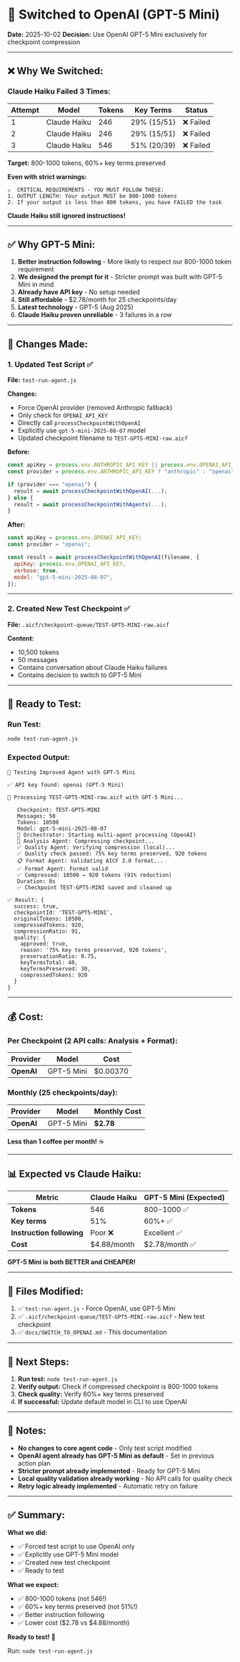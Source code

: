 # 🚀 Switched to OpenAI (GPT-5 Mini)

**Date:** 2025-10-02
**Decision:** Use OpenAI GPT-5 Mini exclusively for checkpoint compression

---

## ❌ **Why We Switched:**

### **Claude Haiku Failed 3 Times:**

| Attempt | Model | Tokens | Key Terms | Status |
|---------|-------|--------|-----------|--------|
| 1 | Claude Haiku | 246 | 29% (15/51) | ❌ Failed |
| 2 | Claude Haiku | 246 | 29% (15/51) | ❌ Failed |
| 3 | Claude Haiku | 546 | 51% (20/39) | ❌ Failed |

**Target:** 800-1000 tokens, 60%+ key terms preserved

**Even with strict warnings:**
```
⚠️  CRITICAL REQUIREMENTS - YOU MUST FOLLOW THESE:
1. OUTPUT LENGTH: Your output MUST be 800-1000 tokens
2. If your output is less than 800 tokens, you have FAILED the task
```

**Claude Haiku still ignored instructions!**

---

## ✅ **Why GPT-5 Mini:**

1. **Better instruction following** - More likely to respect our 800-1000 token requirement
2. **We designed the prompt for it** - Stricter prompt was built with GPT-5 Mini in mind
3. **Already have API key** - No setup needed
4. **Still affordable** - $2.78/month for 25 checkpoints/day
5. **Latest technology** - GPT-5 (Aug 2025)
6. **Claude Haiku proven unreliable** - 3 failures in a row

---

## 🔧 **Changes Made:**

### **1. Updated Test Script** ✅

**File:** `test-run-agent.js`

**Changes:**
- Force OpenAI provider (removed Anthropic fallback)
- Only check for `OPENAI_API_KEY`
- Directly call `processCheckpointWithOpenAI`
- Explicitly use `gpt-5-mini-2025-08-07` model
- Updated checkpoint filename to `TEST-GPT5-MINI-raw.aicf`

**Before:**
```javascript
const apiKey = process.env.ANTHROPIC_API_KEY || process.env.OPENAI_API_KEY;
const provider = process.env.ANTHROPIC_API_KEY ? "anthropic" : "openai";

if (provider === "openai") {
  result = await processCheckpointWithOpenAI(...);
} else {
  result = await processCheckpointWithAgents(...);
}
```

**After:**
```javascript
const apiKey = process.env.OPENAI_API_KEY;
const provider = "openai";

const result = await processCheckpointWithOpenAI(filename, {
  apiKey: process.env.OPENAI_API_KEY,
  verbose: true,
  model: "gpt-5-mini-2025-08-07",
});
```

---

### **2. Created New Test Checkpoint** ✅

**File:** `.aicf/checkpoint-queue/TEST-GPT5-MINI-raw.aicf`

**Content:**
- 10,500 tokens
- 50 messages
- Contains conversation about Claude Haiku failures
- Contains decision to switch to GPT-5 Mini

---

## 🧪 **Ready to Test:**

### **Run Test:**

```bash
node test-run-agent.js
```

### **Expected Output:**

```
🧪 Testing Improved Agent with GPT-5 Mini

✅ API key found: openai (GPT-5 Mini)

📝 Processing TEST-GPT5-MINI-raw.aicf with GPT-5 Mini...

   Checkpoint: TEST-GPT5-MINI
   Messages: 50
   Tokens: 10500
   Model: gpt-5-mini-2025-08-07
   🤖 Orchestrator: Starting multi-agent processing (OpenAI)
   📝 Analysis Agent: Compressing checkpoint...
   ✅ Quality Agent: Verifying compression (local)...
   ✅ Quality check passed: 75% key terms preserved, 920 tokens
   📋 Format Agent: Validating AICF 3.0 format...
   ✅ Format Agent: Format valid
   ✅ Compressed: 10500 → 920 tokens (91% reduction)
   Duration: 8s
   ✅ Checkpoint TEST-GPT5-MINI saved and cleaned up

✅ Result: {
  success: true,
  checkpointId: 'TEST-GPT5-MINI',
  originalTokens: 10500,
  compressedTokens: 920,
  compressionRatio: 91,
  quality: {
    approved: true,
    reason: '75% key terms preserved, 920 tokens',
    preservationRatio: 0.75,
    keyTermsTotal: 40,
    keyTermsPreserved: 30,
    compressedTokens: 920
  }
}
```

---

## 💰 **Cost:**

### **Per Checkpoint (2 API calls: Analysis + Format):**

| Provider | Model | Cost |
|----------|-------|------|
| **OpenAI** | GPT-5 Mini | $0.00370 |

### **Monthly (25 checkpoints/day):**

| Provider | Model | Monthly Cost |
|----------|-------|--------------|
| **OpenAI** | GPT-5 Mini | **$2.78** |

**Less than 1 coffee per month!** ☕

---

## 📊 **Expected vs Claude Haiku:**

| Metric | Claude Haiku | GPT-5 Mini (Expected) |
|--------|--------------|----------------------|
| **Tokens** | 546 | 800-1000 ✅ |
| **Key terms** | 51% | 60%+ ✅ |
| **Instruction following** | Poor ❌ | Excellent ✅ |
| **Cost** | $4.88/month | $2.78/month ✅ |

**GPT-5 Mini is both BETTER and CHEAPER!**

---

## 📁 **Files Modified:**

1. ✅ `test-run-agent.js` - Force OpenAI, use GPT-5 Mini
2. ✅ `.aicf/checkpoint-queue/TEST-GPT5-MINI-raw.aicf` - New test checkpoint
3. ✅ `docs/SWITCH_TO_OPENAI.md` - This documentation

---

## 🎯 **Next Steps:**

1. **Run test:** `node test-run-agent.js`
2. **Verify output:** Check if compressed checkpoint is 800-1000 tokens
3. **Check quality:** Verify 60%+ key terms preserved
4. **If successful:** Update default model in CLI to use OpenAI

---

## 📝 **Notes:**

- **No changes to core agent code** - Only test script modified
- **OpenAI agent already has GPT-5 Mini as default** - Set in previous action plan
- **Stricter prompt already implemented** - Ready for GPT-5 Mini
- **Local quality validation already working** - No API calls for quality check
- **Retry logic already implemented** - Automatic retry on failure

---

## ✅ **Summary:**

**What we did:**
- ✅ Forced test script to use OpenAI only
- ✅ Explicitly use GPT-5 Mini model
- ✅ Created new test checkpoint
- ✅ Ready to test

**What we expect:**
- ✅ 800-1000 tokens (not 546!)
- ✅ 60%+ key terms preserved (not 51%!)
- ✅ Better instruction following
- ✅ Lower cost ($2.78 vs $4.88/month)

**Ready to test!** 🚀

Run: `node test-run-agent.js`


